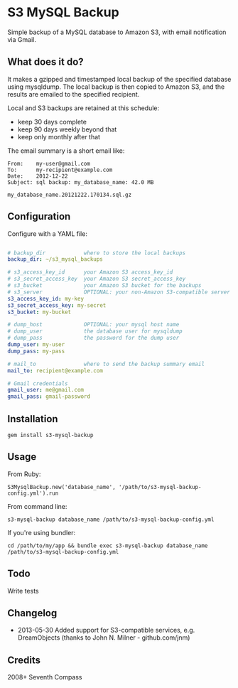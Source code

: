 # S3 MySQL Backup

Simple backup of a MySQL database to Amazon S3, 
with email notification via Gmail.


## What does it do?

It makes a gzipped and timestamped local backup of the specified 
database using mysqldump.  The local backup is then copied to 
Amazon S3, and the results are emailed to the specified recipient.

Local and S3 backups are retained at this schedule:
- keep 30 days complete
- keep 90 days weekly beyond that
- keep only monthly after that

The email summary is a short email like:

    From:    my-user@gmail.com
    To:      my-recipient@example.com
    Date:    2012-12-22
    Subject: sql backup: my_database_name: 42.0 MB

    my_database_name.20121222.170134.sql.gz


## Configuration

Configure with a YAML file:

```yaml

# backup_dir            where to store the local backups
backup_dir: ~/s3_mysql_backups

# s3_access_key_id      your Amazon S3 access_key_id
# s3_secret_access_key  your Amazon S3 secret_access_key
# s3_bucket             your Amazon S3 bucket for the backups
# s3_server             OPTIONAL: your non-Amazon S3-compatible server
s3_access_key_id: my-key
s3_secret_access_key: my-secret
s3_bucket: my-bucket

# dump_host             OPTIONAL: your mysql host name
# dump_user             the database user for mysqldump
# dump_pass             the password for the dump user
dump_user: my-user
dump_pass: my-pass

# mail_to               where to send the backup summary email
mail_to: recipient@example.com

# Gmail credentials
gmail_user: me@gmail.com
gmail_pass: gmail-password

```


## Installation 

    gem install s3-mysql-backup


## Usage

From Ruby:

    S3MysqlBackup.new('database_name', '/path/to/s3-mysql-backup-config.yml').run

From command line:

    s3-mysql-backup database_name /path/to/s3-mysql-backup-config.yml

If you're using bundler:

    cd /path/to/my/app && bundle exec s3-mysql-backup database_name /path/to/s3-mysql-backup-config.yml


## Todo

Write tests


## Changelog

- 2013-05-30 Added support for S3-compatible services, e.g. DreamObjects (thanks to John N. Milner - github.com/jnm)

## Credits

2008+ Seventh Compass
